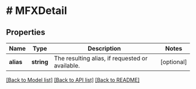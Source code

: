 # # MFXDetail

## Properties

Name | Type | Description | Notes
------------ | ------------- | ------------- | -------------
**alias** | **string** | The resulting alias, if requested or available. | [optional]

[[Back to Model list]](../../README.md#models) [[Back to API list]](../../README.md#endpoints) [[Back to README]](../../README.md)
